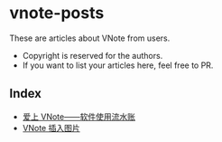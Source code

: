 # vnote-posts
These are articles about VNote from users.

- Copyright is reserved for the authors.
- If you want to list your articles here, feel free to PR.

## Index
- [爱上 VNote——软件使用流水账](users/jianhu/VNote流水账.md)
- [VNote 插入图片](users/jianhu/VNote插入图片.md)
